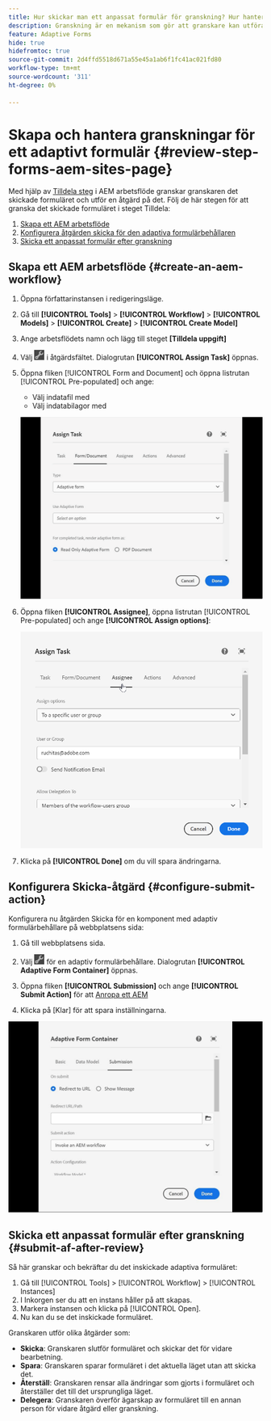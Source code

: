 ```yaml
---
title: Hur skickar man ett anpassat formulär för granskning? Hur hanterar man granskningar för ett formulär som är anpassat?
description: Granskning är en mekanism som gör att granskare kan utföra olika uppgifter för adaptiva formulär med steget Tilldela uppgift.
feature: Adaptive Forms
hide: true
hidefromtoc: true
source-git-commit: 2d4ffd5518d671a55e45a1ab6f1fc41ac021fd80
workflow-type: tm+mt
source-wordcount: '311'
ht-degree: 0%

---
```



# Skapa och hantera granskningar för ett adaptivt formulär {#review-step-forms-aem-sites-page}

Med hjälp av [Tilldela steg](https://experienceleague.adobe.com/docs/experience-manager-cloud-service/content/forms/create-form-centric-workflows/aem-forms-workflow-step-reference.html#assign-task-step) i AEM arbetsflöde granskar granskaren det skickade formuläret och utför en åtgärd på det. Följ de här stegen för att granska det skickade formuläret i steget Tilldela:

1. [Skapa ett AEM arbetsflöde](#create-an-aem-workflow)
1. [Konfigurera åtgärden skicka för den adaptiva formulärbehållaren](#configure-submit-action)
1. [Skicka ett anpassat formulär efter granskning](#submit-af-after-review)

## Skapa ett AEM arbetsflöde {#create-an-aem-workflow}

1. Öppna författarinstansen i redigeringsläge.
1. Gå till **[!UICONTROL Tools]** > **[!UICONTROL Workflow]** > **[!UICONTROL Models]** > **[!UICONTROL Create]** > **[!UICONTROL Create Model]**
1. Ange arbetsflödets namn och lägg till steget **[Tilldela uppgift]**
1. Välj ![settings_icon](assets/settings_icon.png) i åtgärdsfältet. Dialogrutan **[!UICONTROL Assign Task]** öppnas.
1. Öppna fliken [!UICONTROL Form and Document] och öppna listrutan [!UICONTROL Pre-populated] och ange:

   * Välj indatafil med
   * Välj indatabilagor med

   ![Granskningssteg](/help/forms/assets/assigntask-review1.gif)

1. Öppna fliken **[!UICONTROL Assignee]**, öppna listrutan [!UICONTROL Pre-populated] och ange **[!UICONTROL Assign  options]**:

   ![Granskningssteg](/help/forms/assets/review-assignstep.png)

1. Klicka på **[!UICONTROL Done]** om du vill spara ändringarna.

## Konfigurera Skicka-åtgärd {#configure-submit-action}

Konfigurera nu åtgärden Skicka för en komponent med adaptiv formulärbehållare på webbplatsens sida:

1. Gå till webbplatsens sida.
1. Välj ![settings_icon](assets/settings_icon.png) för en adaptiv formulärbehållare. Dialogrutan **[!UICONTROL Adaptive Form Container]** öppnas.
1. Öppna fliken **[!UICONTROL Submission]** och ange **[!UICONTROL Submit Action]** för att [Anropa ett AEM](https://experienceleague.adobe.com/docs/experience-manager-cloud-service/content/forms/adaptive-forms-authoring/authoring-adaptive-forms-foundation-components/configure-submit-actions-and-metadata-submission/configuring-submit-actions.html?lang=en#invoke-an-aem-workflow)

1. Klicka på [Klar] för att spara inställningarna.

![submittab-reviewStep](/help/forms/assets/submissiontab-reviewstep.gif)

## Skicka ett anpassat formulär efter granskning {#submit-af-after-review}

Så här granskar och bekräftar du det inskickade adaptiva formuläret:

1. Gå till [!UICONTROL Tools] > [!UICONTROL Workflow] > [!UICONTROL Instances]
1. I Inkorgen ser du att en instans håller på att skapas.
1. Markera instansen och klicka på [!UICONTROL Open].
1. Nu kan du se det inskickade formuläret.

Granskaren utför olika åtgärder som:

* **Skicka**: Granskaren slutför formuläret och skickar det för vidare bearbetning.
* **Spara**: Granskaren sparar formuläret i det aktuella läget utan att skicka det.
* **Återställ**: Granskaren rensar alla ändringar som gjorts i formuläret och återställer det till det ursprungliga läget.
* **Delegera**: Granskaren överför ägarskap av formuläret till en annan person för vidare åtgärd eller granskning.

